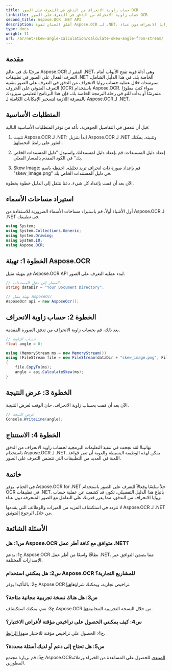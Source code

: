 ```yaml
---
title: حساب زاوية الانحراف من الدفق في التعرف على الصور OCR
linktitle: حساب زاوية الانحراف من الدفق في التعرف على الصور OCR
second_title: Aspose.OCR .NET API
description: أطلق العنان لقوة Aspose.OCR لـ .NET، وهو حل قوي للتعرف على الصور. تعلم كيفية حساب زوايا الانحراف دون عناء.
type: docs
weight: 11
url: /ar/net/skew-angle-calculation/calculate-skew-angle-from-stream/
---
```

## مقدمة

مرحبًا بك في عالم Aspose.OCR المثير لـ .NET، وهي أداة قوية تفتح الأبواب أمام التعرف الفعال على الصور في تطبيقات .NET الخاصة بك. في هذا الدليل الشامل، سنرشدك خلال عملية حساب زوايا الانحراف من الدفق في التعرف على الصور بتقنية التعرف الضوئي على الحروف (OCR) باستخدام Aspose.OCR. سواء كنت مطورًا متمرسًا أو بدأت للتو في رحلة البرمجة الخاصة بك، فإن هذا البرنامج التعليمي سيزودك بالمعرفة اللازمة لتسخير الإمكانات الكاملة لـ Aspose.OCR لـ .NET.

## المتطلبات الأساسية

قبل أن نتعمق في التفاصيل الجوهرية، تأكد من توفر المتطلبات الأساسية التالية:

1.  تثبيت Aspose.OCR لـ .NET: ابدأ بتنزيل Aspose.OCR لـ .NET وتثبيته. يمكنك العثور على رابط التحميل[هنا](https://releases.aspose.com/ocr/net/).

2. إعداد دليل المستندات: قم بإعداد دليل لمستنداتك واستبدل "دليل المستندات الخاص بك" في الكود المقدم بالمسار الفعلي.

3. Skew Image: قم بإعداد صورة ذات انحراف تريد تحليله. احفظه باسم "skew_image.png" في دليل المستندات الخاص بك.

الآن بعد أن قمت بإعداد كل شيء، دعنا ننتقل إلى الدليل خطوة بخطوة.

## استيراد مساحات الأسماء

أول الأشياء أولاً، قم باستيراد مساحات الأسماء الضرورية للاستفادة من Aspose.OCR لـ .NET في تطبيقك.

```csharp
using System;
using System.Collections.Generic;
using System.Drawing;
using System.IO;
using Aspose.OCR;
```

## الخطوة 1: تهيئة Aspose.OCR

قم بتهيئة مثيل Aspose.OCR API لبدء عملية التعرف على الصور.

```csharp
// المسار إلى دليل المستندات.
string dataDir = "Your Document Directory";

// تهيئة مثيل AsposeOcr
AsposeOcr api = new AsposeOcr();
```

## الخطوة 2: حساب زاوية الانحراف

بعد ذلك، قم بحساب زاوية الانحراف من تدفق الصورة المقدمة.

```csharp
// حساب الزاوية
float angle = 0;

using (MemoryStream ms = new MemoryStream())
using (FileStream file = new FileStream(dataDir + "skew_image.png", FileMode.Open, FileAccess.Read))
{
    file.CopyTo(ms);
    angle = api.CalculateSkew(ms);
}
```

## الخطوة 3: عرض النتيجة

الآن بعد أن قمت بحساب زاوية الانحراف، حان الوقت لعرض النتيجة.

```csharp
// عرض النتيجة
Console.WriteLine(angle);
```

## الخطوة 4: الاستنتاج

تهانينا! لقد نجحت في تنفيذ التعليمات البرمجية لحساب زاوية الانحراف من الدفق باستخدام Aspose.OCR لـ .NET. يمكن لهذه الوظيفة البسيطة والقوية أن تغير قواعد اللعبة في العديد من التطبيقات التي تتضمن التعرف على الصور.

## خاتمة

في الختام، يوفر Aspose.OCR for .NET حلاً سلسًا وفعالاً للتعرف على الصور باستخدام OCR في تطبيقات .NET. باتباع هذا الدليل التفصيلي، تكون قد كشفت عن عملية حساب زوايا الانحراف من التدفق، مما يعزز قدرتك على التعامل مع الصور المنحرفة دون عناء.

 لا تتردد في استكشاف المزيد من الميزات والوظائف التي يقدمها Aspose.OCR لـ .NET من خلال الرجوع إلى[توثيق](https://reference.aspose.com/ocr/net/).

## الأسئلة الشائعة

### س1: هل Aspose.OCR متوافق مع كافة أطر عمل .NET؟

ج1: يدعم Aspose.OCR نطاقًا واسعًا من أطر عمل .NET، مما يضمن التوافق عبر الإصدارات المختلفة.

### س2: هل يمكنني استخدام Aspose.OCR للمشاريع التجارية؟

 ج2: بالتأكيد! يوفر Aspose.OCR تراخيص تجارية، ويمكنك شراؤها[هنا](https://purchase.aspose.com/buy).

### س3: هل هناك نسخة تجريبية مجانية متاحة؟

 ج3: نعم، يمكنك استكشاف Aspose.OCR من خلال النسخة التجريبية المجانية[هنا](https://releases.aspose.com/).

### س4: كيف يمكنني الحصول على تراخيص مؤقتة لأغراض الاختبار؟

 ج4: الحصول على تراخيص مؤقتة للاختبار من[هذا الرابط](https://purchase.aspose.com/temporary-license/).

### س5: هل تحتاج إلى دعم أو لديك أسئلة محددة؟

 ج5: قم بزيارة مجتمع Aspose.OCR[المنتدى](https://forum.aspose.com/c/ocr/16) للحصول على المساعدة من الخبراء وزملائه المطورين.